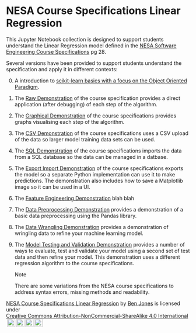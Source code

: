 # NESA Course Specifications Linear Regression

This Jupyter Notebook collection is designed to support students understand the Linear Regression model defined in the [NESA Software Engineering Course Specifications](https://library.curriculum.nsw.edu.au/341419dc-8ec2-0289-7225-6db7f2d751ef/94e1eb0a-0df7-4dbe-9b72-5d5e0d17143a/software-engineering-11-12-higher-school-certificate-course-specifications.PDF) pg 28.

Several versions have been provided to support students understand the specification and apply it in different contexts:

0. A introduction to [scikit-learn basics with a focus on the Object Oriented Paradigm](0.OOP_in_scikit-learn_ML.ipynb).
1. The [Raw Demonstration](1.raw_course_specification.ipynb) of the course specification provides a direct application (after debugging) of each step of the algorithm.
2. The [Graphical Demonstration](2.graphical_course_specification.ipynb) of the course specifications provides graphs visualising each step of the algorithm.
3. The [CSV Demonstration](3.CSV_course_specification.ipynb) of the course specifications uses a CSV upload of the data so larger model training data sets can be used.
4. The [SQL Demonstration](4.SQL_course_specification.ipynb) of the course specifications imports the data from a SQL database so the data can be managed in a datbase.
5. The [Export Import Demonstration](5.export_import_course_specification.ipynb) of the course specifications exports the model so a separate Python implementation can use it to make predictions. The demonstration also includes how to save a Matplotlib image so it can be used in a UI.
6. The [Feature Engineering Demonstration]() blah blah
7. The [Data Preprocessing Demonstration](7.data_preprocessing.ipynb) provides a demonstration of a basic data preprocessing using the Pandas library.
8. The [Data Wrangling Demonstration](8.data_wrangling.ipynb) provides a demonstration of wringling data to refine your machine learning model.
9. The [Model Testing and Validation Demonstration](8.model_evaluation.ipynb) provides a number of ways to evaluate, test and validate your model using a second set of test data and then refine your model. This demonstration uses a different regression algorithm to the course specifications.

   > [!Note]
   > There are some variations from the NESA course specifications to address syntax errors, missing methods and readability.

<p xmlns:cc="http://creativecommons.org/ns#" xmlns:dct="http://purl.org/dc/terms/"><a property="dct:title" rel="cc:attributionURL" href="https://github.com/TempeHS/NESA_Course_Specifications_Linear_Regression">NESA Course Specifications Linear Regression</a> by <a rel="cc:attributionURL dct:creator" property="cc:attributionName" href="https://github.com/benpaddlejones">Ben Jones</a> is licensed under <a href="https://creativecommons.org/licenses/by-nc-sa/4.0/?ref=chooser-v1" target="_blank" rel="license noopener noreferrer" style="display:inline-block; ">Creative Commons Attribution-NonCommercial-ShareAlike 4.0 International<img style="height:22px!important; margin-left:3px; vertical-align:text-bottom; " src="https://mirrors.creativecommons.org/presskit/icons/cc.svg?ref=chooser-v1" alt=""><img style="height:22px!important; margin-left:3px; vertical-align:text-bottom; " src="https://mirrors.creativecommons.org/presskit/icons/by.svg?ref=chooser-v1" alt=""><img style="height:22px!important; margin-left:3px; vertical-align:text-bottom; " src="https://mirrors.creativecommons.org/presskit/icons/nc.svg?ref=chooser-v1" alt=""><img style="height:22px!important; margin-left:3px; vertical-align:text-bottom; " src="https://mirrors.creativecommons.org/presskit/icons/sa.svg?ref=chooser-v1" alt=""></a></p>
